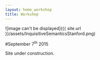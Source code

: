 ```yaml
---
layout: home_workshop
title: Workshop
---
```


![image can't be displayed]({{ site.url }}/assets/InquisitiveSemanticsStanford.png)

#September 7<sup>th</sup> 2015

Site under construction.

